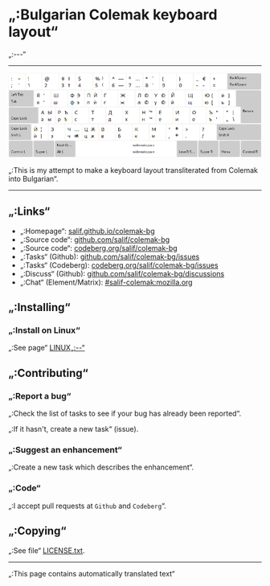 # „:Bulgarian Colemak keyboard layout“

„:---“

---

![„:Preview the Bulgarian Colemak“](./media/preview.png)

„:This is my attempt to make a keyboard layout transliterated from Colemak into Bulgarian“.

---

## „:Links“

* „:Homepage“: [salif.github.io/colemak-bg](https://salif.github.io/colemak-bg/)
* „:Source code“: [github.com/salif/colemak-bg](https://github.com/salif/colemak-bg)
* „:Source code“: [codeberg.org/salif/colemak-bg](https://codeberg.org/salif/colemak-bg)
* „:Tasks“ (Github): [github.com/salif/colemak-bg/issues](https://github.com/salif/colemak-bg/issues)
* „:Tasks“ (Codeberg): [codeberg.org/salif/colemak-bg/issues](https://codeberg.org/salif/colemak-bg/issues)
* „:Discuss“ (Github): [github.com/salif/colemak-bg/discussions](https://github.com/salif/colemak-bg/discussions)
* „:Chat“ (Element/Matrix): [#salif-colemak:mozilla.org](https://matrix.to/#/#salif-colemak:mozilla.org)

## „:Installing“

### „:Install on Linux“

„:See page“ [LINUX„:--“](./LINUX„:--“)

## „:Contributing“

### „:Report a bug“

„:Check the list of tasks to see if your bug has already been reported“.

„:If it hasn't, create a new task“ (issue).

### „:Suggest an enhancement“

„:Create a new task which describes the enhancement“.

### „:Code“

„:I accept pull requests at `Github` and `Codeberg`“.

## „:Copying“

„:See file“ [LICENSE.txt](./LICENSE.txt).

---

„:This page contains automatically translated text“
